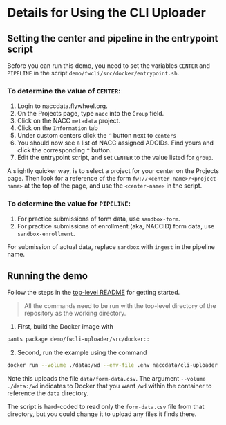 # Details for Using the CLI Uploader

## Setting the center and pipeline in the entrypoint script

Before you can run this demo, you need to set the variables `CENTER` and `PIPELINE` in the script `demo/fwcli/src/docker/entrypoint.sh`.

### To determine the value of `CENTER`:

1. Login to naccdata.flywheel.org.
2. On the Projects page, type `nacc` into the `Group` field.
3. Click on the NACC `metadata` project.
4. Click on the `Information` tab
5. Under custom centers click the `^` button next to `centers`
6. You should now see a list of NACC assigned ADCIDs. Find yours and click the corresponding `^` button.
7. Edit the entrypoint script, and set `CENTER` to the value listed for `group`.

A slightly quicker way, is to select a project for your center on the Projects page. 
Then look for a reference of the form `fw://<center-name>/<project-name>` at the top of the page, and use the `<center-name>` in the script.

### To determine the value for `PIPELINE`:

1. For practice submissions of form data, use `sandbox-form`.
2. For practice submissions of enrollment (aka, NACCID) form data, use `sandbox-enrollment`.

For submission of actual data, replace `sandbox` with `ingest` in the pipeline name.

## Running the demo

Follow the steps in the [top-level README](../../README.md#setting-up-demo-environment) for getting started.

> All the commands need to be run with the top-level directory of the repository as the working directory.

1. First, build the Docker image with
```bash
pants package demo/fwcli-uploader/src/docker::
```

2. Second, run the example using the command
```bash
docker run --volume ./data:/wd --env-file .env naccdata/cli-uploader
```
Note this uploads the file `data/form-data.csv`.
The argument `--volume ./data:/wd` indicates to Docker that you want `/wd` within the container to reference the `data` directory.

The script is hard-coded to read only the `form-data.csv` file from that directory, but you could change it to upload any files it finds there.